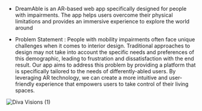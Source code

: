 - DreamAble is an AR-based web app specifically designed for people with impairments. The app helps users overcome their physical limitations and provides an immersive experience to explore the world around 

- Problem Statement :
People with mobility impairments often face unique challenges when it comes to interior design. Traditional approaches to design may not take into account the specific needs and preferences of this demographic, leading to frustration and dissatisfaction with the end result.
Our app aims to address this problem by providing a platform that is specifically tailored to the needs of differently-abled users. By leveraging AR technology, we can create a more intuitive and user-friendly experience that empowers users to take control of their living spaces.


![Diva Visions (1)](https://user-images.githubusercontent.com/75380267/230713580-63569f3d-67b6-4c91-a9eb-27d4e63cb4f0.jpg)

